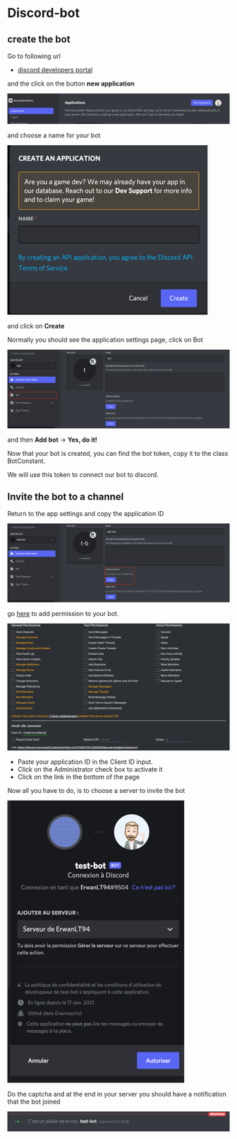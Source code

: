 # Discord-bot
## create the bot
Go to following url
- [discord developers portal](https://discord.com/developers/applications)

and the click on the button **new application**

![](img/newApplication.png)

and choose a name for your bot

![](img/name.png)

and click on **Create**

Normally you should see the application settings page, click on Bot

![](img/appSetting.png)

and then **Add bot** -> **Yes, do it!**

Now that your bot is created, you can find the bot token, copy it to the class BotConstant.

We will use this token to connect our bot to discord.

## Invite the bot to a channel
Return to the app settings and copy the application ID

![](img/applicationID.png)

go [here](https://discordapi.com/permissions.html) to add permission to your bot.

![](img/permissions.png)

- Paste your application ID in the Client ID input.
- Click on the Administrator check box to activate it
- Click on the link in the bottom of the page

Now all you have to do, is to choose a server to invite the bot

![](img/chooseServer.png)

Do the captcha and at the end in your server you should have a notification that the bot joined

![](img/botAdded.png)
